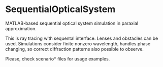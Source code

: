 # SequentialOpticalSystem
MATLAB-based sequential optical system simulation in paraxial approximation.

This is ray tracing with sequental interface. Lenses and obstacles can be used. Simulations consider finite nonzero wavelength, handles phase changing, so correct diffraction patterns also possible to observe.

Please, check scenario* files for usage examples.
